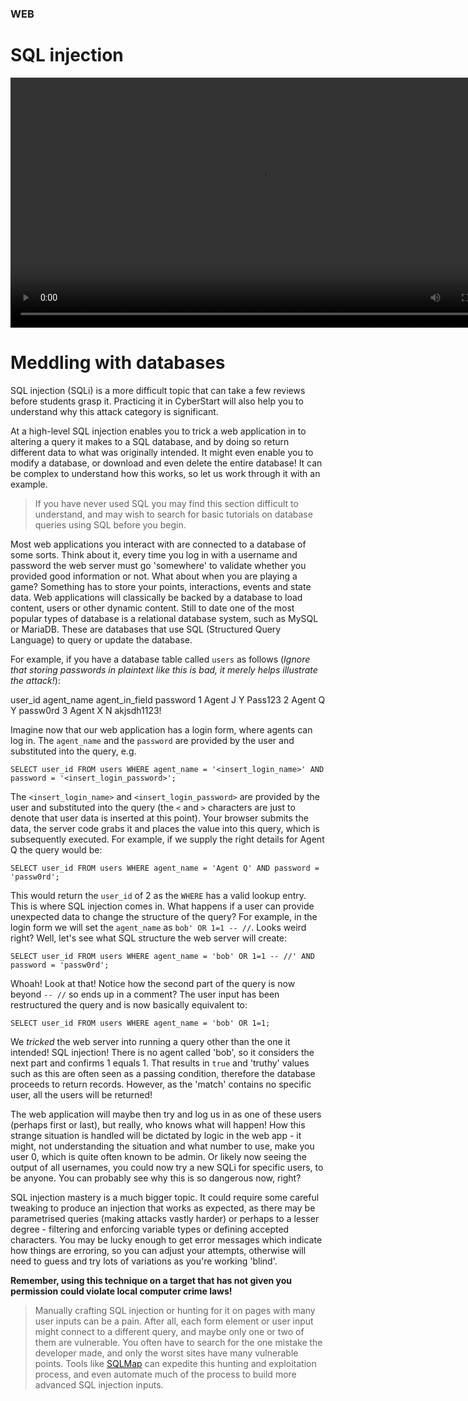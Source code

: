### WEB
# SQL injection

<div align="center">
  <video src="" width="800" />
</div>

# Meddling with databases

SQL injection (SQLi) is a more difficult topic that can take a few reviews before students grasp it. Practicing it in CyberStart will also help you to understand why this attack category is significant.

At a high-level SQL injection enables you to trick a web application in to altering a query it makes to a SQL database, and by doing so return different data to what was originally intended. It might even enable you to modify a database, or download and even delete the entire database! It can be complex to understand how this works, so let us work through it with an example.

>If you have never used SQL you may find this section difficult to understand, and may wish to search for basic tutorials on database queries using SQL before you begin.

Most web applications you interact with are connected to a database of some sorts. Think about it, every time you log in with a username and password the web server must go 'somewhere' to validate whether you provided good information or not. What about when you are playing a game? Something has to store your points, interactions, events and state data. Web applications will classically be backed by a database to load content, users or other dynamic content. Still to date one of the most popular types of database is a relational database system, such as MySQL or MariaDB. These are databases that use SQL (Structured Query Language) to query or update the database.

For example, if you have a database table called `users` as follows (*Ignore that storing passwords in plaintext like this is bad, it merely helps illustrate the attack!*):


user_id	agent_name	agent_in_field	password
1	Agent J	Y	Pass123
2	Agent Q	Y	passw0rd
3	Agent X	N	akjsdh1123!

Imagine now that our web application has a login form, where agents can log in. The `agent_name` and the `password` are provided by the user and substituted into the query, e.g.

`SELECT user_id FROM users WHERE agent_name = '<insert_login_name>' AND password = '<insert_login_password>';`

The `<insert_login_name>` and `<insert_login_password>` are provided by the user and substituted into the query (the `<` and `>` characters are just to denote that user data is inserted at this point). Your browser submits the data, the server code grabs it and places the value into this query, which is subsequently executed. For example, if we supply the right details for Agent Q the query would be:

`SELECT user_id FROM users WHERE agent_name = 'Agent Q' AND password = 'passw0rd';`

This would return the `user_id` of 2 as the ``WHERE`` has a valid lookup entry. This is where SQL injection comes in. What happens if a user can provide unexpected data to change the structure of the query? For example, in the login form we will set the `agent_name` as `bob' OR 1=1 -- //`. Looks weird right? Well, let's see what SQL structure the web server will create:

`SELECT user_id FROM users WHERE agent_name = 'bob' OR 1=1 -- //' AND password = 'passw0rd';`

Whoah! Look at that! Notice how the second part of the query is now beyond `-- //` so ends up in a comment? The user input has been restructured the query and is now basically equivalent to:

`SELECT user_id FROM users WHERE agent_name = 'bob' OR 1=1;`

We *tricked* the web server into running a query other than the one it intended! SQL injection! There is no agent called 'bob', so it considers the next part and confirms 1 equals 1. That results in `true` and 'truthy' values such as this are often seen as a passing condition, therefore the database proceeds to return records. However, as the 'match' contains no specific user, all the users will be returned!

The web application will maybe then try and log us in as one of these users (perhaps first or last), but really, who knows what will happen! How this strange situation is handled will be dictated by logic in the web app - it might, not understanding the situation and what number to use, make you user 0, which is quite often known to be admin. Or likely now seeing the output of all usernames, you could now try a new SQLi for specific users, to be anyone. You can probably see why this is so dangerous now, right?

SQL injection mastery is a much bigger topic. It could require some careful tweaking to produce an injection that works as expected, as there may be parametrised queries (making attacks vastly harder) or perhaps to a lesser degree - filtering and enforcing variable types or defining accepted characters. You may be lucky enough to get error messages which indicate how things are erroring, so you can adjust your attempts, otherwise will need to guess and try lots of variations as you're working 'blind'.

**Remember, using this technique on a target that has not given you permission could violate local computer crime laws!**

>Manually crafting SQL injection or hunting for it on pages with many user inputs can be a pain. After all, each form element or user input might connect to a different query, and maybe only one or two of them are vulnerable. You often have to search for the one mistake the developer made, and only the worst sites have many vulnerable points. Tools like [SQLMap](https://sqlmap.org/) can expedite this hunting and exploitation process, and even automate much of the process to build more advanced SQL injection inputs.